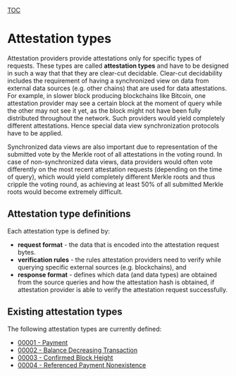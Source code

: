 [TOC](./README.md)

# Attestation types

Attestation providers provide attestations only for specific types of requests. These types are called **attestation types** and have to be designed in such a way that that they are clear-cut decidable. Clear-cut decidability includes the requirement of having a synchronized view on data from external data sources (e.g. other chains) that are used for data attestations. For example, in slower block producing blockchains like Bitcoin, one attestation provider may see a certain block at the moment of query while the other may not see it yet, as the block might not have been fully distributed throughout the network. Such providers would yield completely different attestations. Hence special data view synchronization protocols have to be applied.

Synchronized data views are also important due to representation of the submitted vote by the Merkle root of all attestations in the voting round. In case of non-synchronized data views, data providers would often vote differently on the most recent attestation requests (depending on the time of query), which would yield completely different Merkle roots and thus cripple the voting round, as achieving at least 50% of all submitted Merkle roots would become extremely difficult. 

## Attestation type definitions

Each attestation type is defined by:
- **request format** - the data that is encoded into the attestation request bytes.
- **verification rules** - the rules attestation providers need to verify while querying specific external sources (e.g. blockchains), and 
- **response format** - defines which data (and data types) are obtained from the source queries and how the attestation hash is obtained, if attestation provider is able to verify the attestation request successfully. 

## Existing attestation types

The following attestation types are currently defined:
- [00001 - Payment](./00001-payment.md)
- [00002 - Balance Decreasing Transaction](./00002-balance-decreasing-transaction.md)
- [00003 - Confirmed Block Height](./00003-confirmed-block-height-exists.md)
- [00004 - Referenced Payment Nonexistence](./00004-referenced-payment-nonexistence.md)

